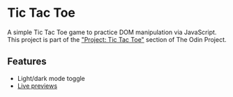 # Tic Tac Toe
A simple Tic Tac Toe game to practice DOM manipulation via JavaScript. This project is part of the <a href="https://www.theodinproject.com/lessons/node-path-javascript-tic-tac-toe">"Project: Tic Tac Toe"</a> section of The Odin Project.

## Features
- Light/dark mode toggle
- <a href="https://agedfinewine.github.io/tic-tac-toe/">Live previews</a>
